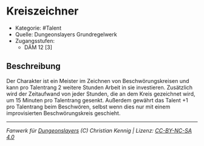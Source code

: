 <!---
Dies ist ein Fanwerk für DUNGEONSLAYERS (C) von Christian Kennig

Quellen:      [Dungeonslayers Grundregelwerk](https://www.f-space.de/ds4/downloads.html)
              [Talentbeschreibungen](https://www.f-space.de/ds4/tools-talentcards.html)
License:      [CC-BY-NC-SA 4.0](https://creativecommons.org/licenses/by-nc-sa/4.0/deed.de)
Richtlinien:  [Fanwerkrichtlinien](https://www.dungeonslayers.net/fanwerk-richtlinien/)
Autor:        Zauberlehrling
-->

  
# Kreiszeichner  
- Kategorie: #Talent  
- Quelle: Dungeonslayers Grundregelwerk  
- Zugangsstufen:  
  - DÄM 12 [3]  

## Beschreibung  
Der Charakter ist ein Meister im Zeichnen von Beschwörungskreisen und kann pro Talentrang 2 weitere Stunden Arbeit in sie investieren. Zusätzlich wird der Zeitaufwand von jeder Stunden, die an dem Kreis gezeichnet wird, um 15 Minuten pro Talentrang gesenkt. Außerdem gewährt das Talent +1 pro Talentrang beim Beschwören, selbst wenn dies nur mit einem improvisierten Beschwörungskreis geschieht.


___  
*Fanwerk für [Dungeonslayers](https://www.dungeonslayers.net/) (C) Christian Kennig | Lizenz: [CC-BY-NC-SA 4.0](https://creativecommons.org/licenses/by-nc-sa/4.0/deed.de)*  